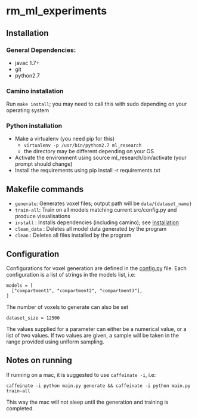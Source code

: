 # rm_ml_experiments

## Installation

### General Dependencies:
  - javac 1.7+
  - git
  - python2.7

### Camino installation
Run `make install`; you may need to call this with sudo depending on
your operating system

### Python installation
- Make a virtualenv (you need pip for this)
  - `virtualenv -p /usr/bin/python2.7 ml_research`
  - the directory may be different depending on your OS
- Activate the environment using source ml\_research/bin/activate (your prompt should change)
- Install the requirements using pip install -r requirements.txt

## Makefile commands

- `generate`: Generates voxel files; output path will be `data/{dataset_name}`
- `train-all`: Train on all models matching current src/config.py and
  produce visualisations
- `install` : Installs dependencies (including camino); see [Installation](#Installation)
- `clean_data` : Deletes all model data generated by the program
- `clean` : Deletes all files installed by the program

## Configuration

Configurations for voxel generation are defined in the
[config.py](./src/config.py) file.
Each configuration is a list of strings in the models list, i.e:

```
models = [
  ["compartment1", "compartment2", "compartment3"],
]
```

The number of voxels to generate can also be set

```
dataset_size = 12500
```

The values supplied for a parameter can either be a numerical value, or a list
of two values. If two values are given, a sample will be taken
in the range provided using uniform sampling.

## Notes on running
If running on a mac, it is suggested to use `caffeinate -i`, i.e:

`caffeinate -i python main.py generate && caffeinate -i python main.py train-all`

This way the mac will not sleep until the generation and training is
completed.
